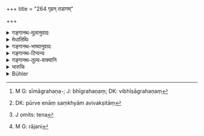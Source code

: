 +++
title = "264 गृहन् तडागम्"

+++

<details><summary>गङ्गानथ-मूलानुवादः</summary>

If a person, by intimidation, appropriates a house, a tank, a garden, or a field, he shall be fined five hundred; but only two hundred, if he does it in ignorance.—(264)
</details>

<details><summary>मेधातिथिः</summary>

क्षेत्रादिप्रसङ्गाद् इदम् उच्यते । **भीषा**ग्रहणं[^१७९] निमित्तोपलक्षणार्थम् । अस्यैवैतन् निश्चितम् इत्य् एवं जानतो हरतः पञ्चशतो दण्डः । मध्यमसाहसे प्रकृते पञ्चशतग्रहणं निमित्तभेदे न्यूनाधिकदण्डार्थम् । पूर्वत्र वा संख्यानम् अविवक्षितं[^१८०] मन्यन्ते । तेन[^१८१] "व्यवहारं लेखयामि," "राज्ञा[^१८२] दण्डयामि," "चौरैर् दोषयामि" इति भयप्रदर्शनेन हरति । तस्यां दण्डो निमित्तान्तरानुकल्पः ॥ ८.२६४ ॥


[^१८२]:
     M G: rājani


[^१८१]:
     J omits: tena


[^१८०]:
     DK: pūrve enāṃ saṃkhyām avivakṣitāṃ 


[^१७९]:
     M G: sīmāgrahaṇa-; J: bhīgrahaṇaṃ; DK: vibhīṣāgrahaṇaṃ
</details>

<details><summary>गङ्गानथ-भाष्यानुवादः</summary>

In the course of dealing with fields, etc., this additional law is here added.

‘*Intimidation*’—has been mentioned only as an example, of the methods of misappropriation employed; the meaning is that—‘if a man knowing the field to belong to another person, takes possession of it, he shall he fined five hundred.’

‘Middle amercement’ (which is 500) having been already mentioned in the preceding verse, its reiteration here is meant to indicate that the amount shall vary according to the methods of misappropriation. Or it may be, as some people hold, that in the preceding verse, no significance is meant to be attached to the exact number.

The man appropriates another’s property by such intimidations as—‘I shall file a suit and have him punished by the king,’ or ‘I shall have him robbed by thieves,’ and so forth; and in this case the fine shall he five hundred, while in other oases, it is to be some other form of it.—(264)
</details>

<details><summary>गङ्गानथ-टिप्पन्यः</summary>

This verse is quoted in *Mitākṣarā* (2.155), according to which
*ajñānāt* is meant to cover those cases where a man takes possession of
another’s garden &c. under the impression that they really belong to himself; in which case the fine is to be only two hundred. *Bālambhaṭṭī* has the following notes:—‘*Bhīṣayā*,’ threatening with dangers from some other source; this includes *greed* also.

It is quoted in *Aparārka* (p. 766);—in *Vivādaratnākara* (p. 222), which explains ‘*bhīṣayā*,’ as ‘by arousing fear in him,’—‘*ajñānāt*’ as ‘through mistake’;—in *Vyavahāramayūkha* (p. 98);—in *Vivādacintāmaṇi* (Calcutta, p. 64), which explains that ‘if one robs the house after having threatened the owner, the fine is only 500 *paṇas*;’—and in
*Vīramitrodaya*, (Vyavahāra, 143b).
</details>

<details><summary>गङ्गानथ-तुल्य-वाक्यानि</summary>

**(verses 8.253-264)**

See Comparative notes for [Verse 8.253].
</details>

<details><summary>भारुचिः</summary>

ज्ञानाज्ञानहरणे ऽयं दण्डः ॥ ८.२६३ ॥
</details>

<details><summary>Bühler</summary>

264	He who by intimidation possesses himself of a house, a tank, a garden, or a field, shall be fined five hundred (panas); (if he trespassed) through ignorance, the fine (shall be) two hundred (panas).
</details>

